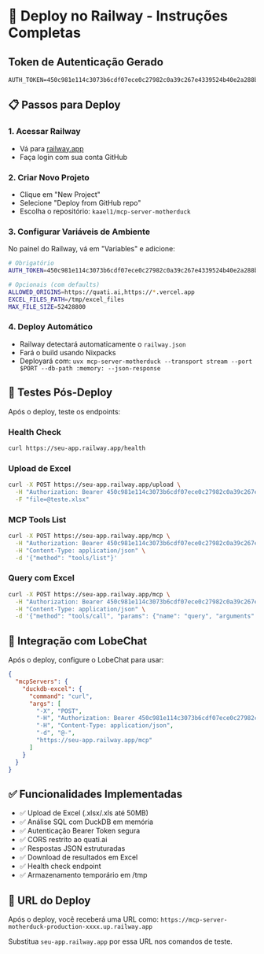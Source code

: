# 🚀 Deploy no Railway - Instruções Completas

## Token de Autenticação Gerado
```
AUTH_TOKEN=450c981e114c3073b6cdf07ece0c27982c0a39c267e4339524b40e2a288bfe57
```

## 📋 Passos para Deploy

### 1. Acessar Railway
- Vá para [railway.app](https://railway.app)
- Faça login com sua conta GitHub

### 2. Criar Novo Projeto
- Clique em "New Project"
- Selecione "Deploy from GitHub repo"
- Escolha o repositório: `kaael1/mcp-server-motherduck`

### 3. Configurar Variáveis de Ambiente
No painel do Railway, vá em "Variables" e adicione:

```bash
# Obrigatório
AUTH_TOKEN=450c981e114c3073b6cdf07ece0c27982c0a39c267e4339524b40e2a288bfe57

# Opcionais (com defaults)
ALLOWED_ORIGINS=https://quati.ai,https://*.vercel.app
EXCEL_FILES_PATH=/tmp/excel_files
MAX_FILE_SIZE=52428800
```

### 4. Deploy Automático
- Railway detectará automaticamente o `railway.json`
- Fará o build usando Nixpacks
- Deployará com: `uvx mcp-server-motherduck --transport stream --port $PORT --db-path :memory: --json-response`

## 🧪 Testes Pós-Deploy

Após o deploy, teste os endpoints:

### Health Check
```bash
curl https://seu-app.railway.app/health
```

### Upload de Excel
```bash
curl -X POST https://seu-app.railway.app/upload \
  -H "Authorization: Bearer 450c981e114c3073b6cdf07ece0c27982c0a39c267e4339524b40e2a288bfe57" \
  -F "file=@teste.xlsx"
```

### MCP Tools List
```bash
curl -X POST https://seu-app.railway.app/mcp \
  -H "Authorization: Bearer 450c981e114c3073b6cdf07ece0c27982c0a39c267e4339524b40e2a288bfe57" \
  -H "Content-Type: application/json" \
  -d '{"method": "tools/list"}'
```

### Query com Excel
```bash
curl -X POST https://seu-app.railway.app/mcp \
  -H "Authorization: Bearer 450c981e114c3073b6cdf07ece0c27982c0a39c267e4339524b40e2a288bfe57" \
  -H "Content-Type: application/json" \
  -d '{"method": "tools/call", "params": {"name": "query", "arguments": {"query": "SELECT * FROM \"{{file}}\" LIMIT 10", "fileId": "SEU_FILE_ID_AQUI"}}}'
```

## 🔗 Integração com LobeChat

Após o deploy, configure o LobeChat para usar:

```json
{
  "mcpServers": {
    "duckdb-excel": {
      "command": "curl",
      "args": [
        "-X", "POST",
        "-H", "Authorization: Bearer 450c981e114c3073b6cdf07ece0c27982c0a39c267e4339524b40e2a288bfe57",
        "-H", "Content-Type: application/json",
        "-d", "@-",
        "https://seu-app.railway.app/mcp"
      ]
    }
  }
}
```

## ✅ Funcionalidades Implementadas

- ✅ Upload de Excel (.xlsx/.xls até 50MB)
- ✅ Análise SQL com DuckDB em memória
- ✅ Autenticação Bearer Token segura
- ✅ CORS restrito ao quati.ai
- ✅ Respostas JSON estruturadas
- ✅ Download de resultados em Excel
- ✅ Health check endpoint
- ✅ Armazenamento temporário em /tmp

## 🎯 URL do Deploy

Após o deploy, você receberá uma URL como:
`https://mcp-server-motherduck-production-xxxx.up.railway.app`

Substitua `seu-app.railway.app` por essa URL nos comandos de teste.
